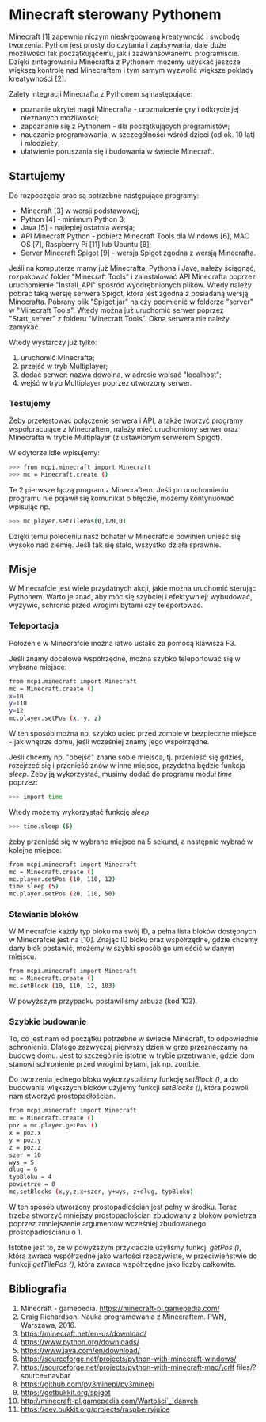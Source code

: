 # Minecraft sterowany Pythonem

Minecraft [1] zapewnia niczym nieskrępowaną kreatywność i swobodę tworzenia.
Python jest prosty do czytania i zapisywania, daje duże możliwości tak
początkującemu, jak i zaawansowanemu programiście. Dzięki zintegrowaniu
Minecrafta z Pythonem możemy uzyskać jeszcze większą kontrolę nad Minecraftem
i tym samym wyzwolić większe pokłady kreatywności [2].

Zalety integracji Minecrafta z Pythonem są następujące:

- poznanie ukrytej magii Minecrafta - urozmaicenie gry i odkrycie jej nieznanych możliwości;
- zapoznanie się z Pythonem - dla początkujących programistów;
- nauczanie programowania, w szczególności wśród dzieci (od ok. 10 lat) i młodzieży;
- ułatwienie poruszania się i budowania w świecie Minecraft.

## Startujemy

Do rozpoczęcia prac są potrzebne następujące programy:

- Minecraft [3] w wersji podstawowej;
- Python [4] - minimum Python 3;
- Java [5] - najlepiej ostatnia wersja;
- API Minecraft Python - pobierz Minecraft Tools dla Windows [6], MAC OS [7], Raspberry Pi [11] lub Ubuntu [8];
- Server Minecraft Spigot [9] - wersja Spigot zgodna z wersją Minecrafta.

Jeśli na komputerze mamy już Minecrafta, Pythona i Javę, należy ściągnąć,
rozpakować folder "Minecraft Tools" i zainstalować API Minecrafta poprzez
uruchomienie "Install`_`API" spośród wyodrębnionych plików. Wtedy należy
pobrać taką wersję serwera Spigot, która jest zgodna z posiadaną wersją
Minecrafta. Pobrany plik "Spigot.jar" należy podmienić w folderze "server"
w "Minecraft Tools". Wtedy można już uruchomić serwer poprzez "Start`_`server"
z folderu "Minecraft Tools". Okna serwera nie należy zamykać.

Wtedy wystarczy już tylko:

1. uruchomić Minecrafta;
2. przejść w tryb Multiplayer;
3. dodać serwer: nazwa dowolna, w adresie wpisać "localhost";
4. wejść w tryb Multiplayer poprzez utworzony serwer.

### Testujemy

Żeby przetestować połączenie serwera i API, a także tworzyć programy
współpracujące z Minecraftem, należy mieć uruchomiony serwer oraz Minecrafta
w trybie Multiplayer (z ustawionym serwerem Spigot).

W edytorze Idle wpisujemy:
```sh
>>> from mcpi.minecraft import Minecraft
>>> mc = Minecraft.create ()
```
Te 2 pierwsze łączą program z Minecraftem. Jeśli po uruchomieniu programu
nie pojawił się komunikat o błędzie, możemy kontynuować wpisując np.

```sh
>>> mc.player.setTilePos(0,120,0)
```
Dzięki temu poleceniu nasz bohater w Minecrafcie powinien unieść się wysoko
nad ziemię. Jeśli tak się stało, wszystko działa sprawnie.

## Misje

W Minecrafcie jest wiele przydatnych akcji, jakie można uruchomić sterując
Pythonem. Warto je znać, aby móc się szybciej i efektywniej: wybudować,
wyżywić, schronić przed wrogimi bytami czy teleportować.

### Teleportacja

Położenie w Minecrafcie można łatwo ustalić za pomocą klawisza F3.

Jeśli znamy docelowe współrzędne, można szybko teleportować się w wybrane miejsce:

```sh
from mcpi.minecraft import Minecraft
mc = Minecraft.create ()
x=10
y=110
y=12
mc.player.setPos (x, y, z)
```

W ten sposób można np. szybko uciec przed zombie w bezpieczne miejsce - jak
wnętrze domu, jeśli wcześniej znamy jego współrzędne.

Jeśli chcemy np. "obejść" znane sobie miejsca, tj. przenieść się gdzieś,
rozejrzeć się i przenieść znów w inne miejsce, przydatna będzie funkcja
*sleep*. Żeby ją wykorzystać, musimy dodać do programu moduł *time* poprzez:

```sh
>>> import time
```

Wtedy możemy wykorzystać funkcję *sleep*
```sh
>>> time.sleep (5)
```
żeby przenieść się w wybrane miejsce na 5 sekund, a następnie wybrać w kolejne miejsce:
```sh
from mcpi.minecraft import Minecraft
mc = Minecraft.create ()
mc.player.setPos (10, 110, 12)
time.sleep (5)
mc.player.setPos (20, 110, 50)
```

### Stawianie bloków

W Minecrafcie każdy typ bloku ma swój ID, a pełna lista bloków dostępnych
w Minecrafcie jest na [10]. Znając ID bloku oraz współrzędne,
gdzie chcemy dany blok postawić, możemy w szybki sposób go umieścić
w danym miejscu.

```sh
from mcpi.minecraft import Minecraft
mc = Minecraft.create ()
mc.setBlock (10, 110, 12, 103)
```
W powyższym przypadku postawiliśmy arbuza (kod 103).

### Szybkie budowanie

To, co jest nam od początku potrzebne w świecie Minecraft, to odpowiednie
schronienie. Dlatego zazwyczaj pierwszy dzień w grze przeznaczamy na budowę
domu. Jest to szczególnie istotne w trybie przetrwanie, gdzie dom stanowi
schronienie przed wrogimi bytami, jak np. zombie.

Do tworzenia jednego bloku wykorzystaliśmy funkcję *setBlock ()*,
a do budowania większych bloków użyjemy funkcji *setBlocks ()*,
która pozwoli nam stworzyć prostopadłościan.

```sh
from mcpi.minecraft import Minecraft
mc = Minecraft.create ()
poz = mc.player.getPos ()
x = poz.x
y = poz.y
z = poz.z
szer = 10
wys = 5
dlug = 6
typBloku = 4
powietrze = 0
mc.setBlocks (x,y,z,x+szer, y+wys, z+dlug, typBloku)
```

W ten sposób utworzony prostopadłościan jest pełny w środku. Teraz trzeba
stworzyć mniejszy prostopadłościan zbudowany z bloków powietrza
poprzez zmniejszenie argumentów wcześniej zbudowanego prostopadłościanu o 1.

Istotne jest to, że w powyższym przykładzie użyliśmy funkcji *getPos ()*,
która zwraca współrzędne jako wartości rzeczywiste, w przeciwieństwie
do funkcji *getTilePos ()*, która zwraca współrzędne jako liczby całkowite.

## Bibliografia

1. Minecraft - gamepedia. https://minecraft-pl.gamepedia.com/
2. Craig Richardson. Nauka programowania z Minecraftem. PWN, Warszawa, 2016.
3. https://minecraft.net/en-us/download/
4. https://www.python.org/downloads/
5. https://www.java.com/en/download/
6. https://sourceforge.net/projects/python-with-minecraft-windows/
7. https://sourceforge.net/projects/python-with-minecraft-mac/\crlf
files/?source=navbar
8. https://github.com/py3minepi/py3minepi
9. https://getbukkit.org/spigot
10. http://minecraft-pl.gamepedia.com/Wartości`_`danych
11. https://dev.bukkit.org/projects/raspberryjuice

